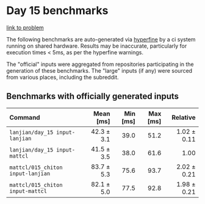 # Day 15 benchmarks

[link to problem](http://adventofcode.com/2021/day/15)

The following benchmarks are auto-generated via [hyperfine](https://github.com/sharkdp/hyperfine) by a ci system running on shared hardware. Results may be inaccurate, particularly for execution times < 5ms, as per the hyperfine warnings.

The "official" inputs were aggregated from repositories participating in the generation of these benchmarks. The "large" inputs (if any) were sourced from various places, including the subreddit.

## Benchmarks with officially generated inputs
| Command | Mean [ms] | Min [ms] | Max [ms] | Relative |
|:---|---:|---:|---:|---:|
| `lanjian/day_15 input-lanjian` | 42.3 ± 3.1 | 39.0 | 51.2 | 1.02 ± 0.11 |
| `lanjian/day_15 input-mattcl` | 41.5 ± 3.5 | 38.0 | 61.6 | 1.00 |
| `mattcl/015_chiton input-lanjian` | 83.7 ± 5.3 | 75.6 | 93.7 | 2.02 ± 0.21 |
| `mattcl/015_chiton input-mattcl` | 82.1 ± 5.0 | 77.5 | 92.8 | 1.98 ± 0.21 |
